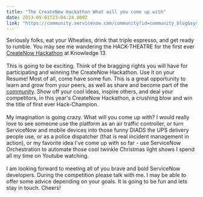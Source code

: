 ```yaml
---
title: "The CreateNow Hackathon What will you come up with"
date: 2013-05-01T23:04:24.000Z
link: "https://community.servicenow.com/community?id=community_blog&sys_id=bd1d22e5dbd0dbc01dcaf3231f961928"
---
```

<p>Seriously folks, eat your Wheaties, drink that triple espresso, and get ready to rumble. You may see me wandering the HACK-THEATRE for the first ever <a title="nowledge.service-now.com/k13/view_content.do?sysparm_sys_id=dd7b824070040100bde0a09d86ac200f&sysparm_document_key=menu_item,65c830bf70733000bde0a09d86ac20e7&uri=" href="https://knowledge.service-now.com/k13/view_content.do?sysparm_sys_id=dd7b824070040100bde0a09d86ac200f&amp;sysparm_document_key=menu_item,65c830bf70733000bde0a09d86ac20e7&amp;uri=">CreateNow Hackathon</a> at Knowledge 13.<br /><br />This is going to be exciting. Think of the bragging rights you will have for participating and winning the CreateNow Hackathon. Use it on your Resume! Most of all, come have some fun. This is a great opportunity to learn and grow from your peers, as well as share and become part of the <a title="mmunity.servicenow.com/knowledge13-community-portal" href="http://community.servicenow.com/knowledge13-community-portal">community</a>. Show off your cool ideas, inspire others, and deal your competitors, in this year's CreateNow Hackathon, a crushing blow and win the title of first ever Hack-Champion.<br /><br />My imagination is going crazy. What will you come up with? I would really love to see someone use the platform as an air traffic controller, or turn ServiceNow and mobile devices into those funny DIADS the UPS delivery people use, or as a police dispatcher (that is real incident management in action), or my favorite idea I've come up with so far - use ServiceNow Orchestration to automate those cool twinkle Christmas light shows I spend all my time on Youtube watching. <br /><br />I am looking forward to meeting all of you brave and bold ServiceNow developers. During the competition please talk with me. I may be able to offer some advice depending on your goals. It is going to be fun and lets stay in touch. Cheers!</p>